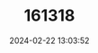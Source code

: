 ---
title: "161318"
category: "Leucoraja lentiginosa"
draft: false
date: 2024-02-22 13:03:52
languages:
  English: ["Freckle Skate"]
---